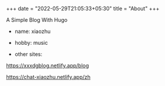 +++
date = "2022-05-29T21:05:33+05:30"
title = "About"
+++

A Simple Blog With Hugo

* name: xiaozhu

* hobby: music

* other sites: 

https://xxxdgblog.netlify.app/blog

https://chat-xiaozhu.netlify.app/zh